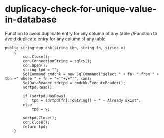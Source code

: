 
# duplicacy-check-for-unique-value-in-database
Function to avoid duplicate entry for any column  of any table 
//Function to avoid duplicate entry for any column  of any table 
	
	public string dup_chk(string tbn, string fn, string v)
        {
            con.Close();
            con.ConnectionString = sqlcs();
            con.Open();
            string tpd = "";
            SqlCommand cmdchk = new SqlCommand("select " + fn+ " from " + tbn +" where " + fn + "='"+v+"'", con);
            SqlDataReader sdrtpd = cmdchk.ExecuteReader();
            sdrtpd.Read();

            if (sdrtpd.HasRows)
                tpd = sdrtpd[fn].ToString() + " - Already Exist";
            else
                tpd = v;

            sdrtpd.Close();
            con.Close();
            return tpd;
        }
